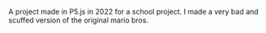 A project made in P5.js in 2022 for a school project. I made a very bad and scuffed version of the original mario bros.
